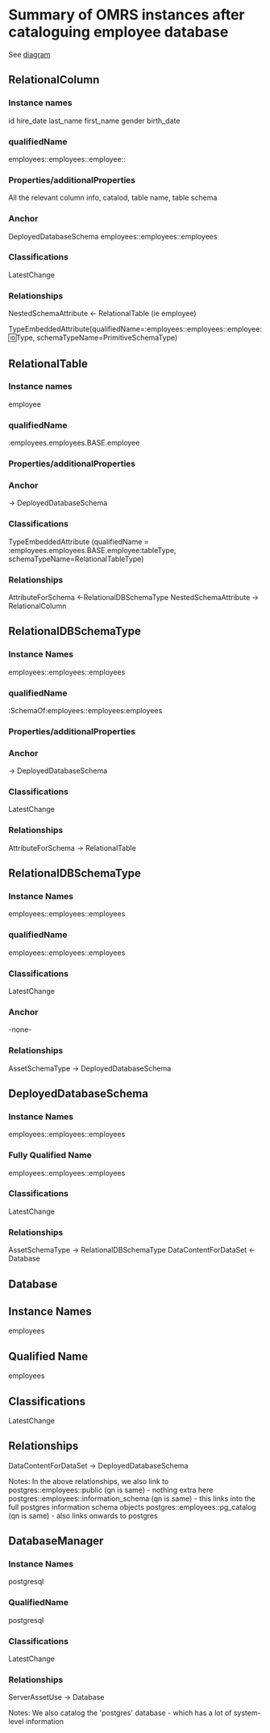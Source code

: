 # Summary of OMRS instances after cataloguing employee database

See [diagram](entities.png)
	
## RelationalColumn

### Instance names
id
hire_date
last_name
first_name
gender
birth_date

### qualifiedName
employees::employees::employee::<columnName>

### Properties/additionalProperties

All the relevant column info, catalod, table name, table schema

### Anchor

DeployedDatabaseSchema employees::employees::employees

### Classifications

LatestChange

### Relationships

NestedSchemaAttribute <- RelationalTable (ie employee)

TypeEmbeddedAttribute(qualifiedName=:employees::employees::employee::id:Type, schemaTypeName=PrimitiveSchemaType)
## RelationalTable

### Instance names

employee

### qualifiedName

:employees.employees.BASE.employee

### Properties/additionalProperties

### Anchor

-> DeployedDatabaseSchema

### Classifications

TypeEmbeddedAttribute (qualifiedName = :employees.employees.BASE.employee:tableType, schemaTypeName=RelationalTableType)

### Relationships

AttributeForSchema <-RelationalDBSchemaType
NestedSchemaAttribute -> RelationalColumn

## RelationalDBSchemaType

### Instance Names
employees::employees::employees

### qualifiedName

:SchemaOf:employees::employees:employees

### Properties/additionalProperties

### Anchor
 -> DeployedDatabaseSchema

### Classifications

LatestChange

### Relationships

AttributeForSchema -> RelationalTable

## RelationalDBSchemaType

### Instance Names

employees::employees::employees

### qualifiedName

employees::employees::employees

### Classifications

LatestChange

### Anchor

-none-

### Relationships

AssetSchemaType -> DeployedDatabaseSchema

## DeployedDatabaseSchema

### Instance Names

employees::employees::employees

### Fully Qualified Name

employees::employees::employees

### Classifications

LatestChange

### Relationships

AssetSchemaType -> RelationalDBSchemaType
DataContentForDataSet <- Database 

## Database

## Instance Names

employees

## Qualified Name

employees

## Classifications

LatestChange

## Relationships

DataContentForDataSet -> DeployedDatabaseSchema

Notes: In the above relationships, we also link to
postgres::employees::public (qn is same) - nothing extra here
postgres::employees::information_schema (qn is same) - this links into the full postgres information schema objects 
postgres::employees::pg_catalog (qn is same) - also links onwards to postgres


## DatabaseManager

### Instance Names

postgresql

### QualifiedName

postgresql

### Classifications

LatestChange

### Relationships

ServerAssetUse -> Database

Notes:
We also catalog the 'postgres' database - which has a lot of system-level information